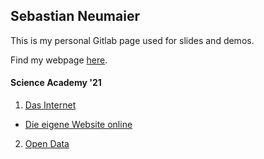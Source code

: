 ## Sebastian Neumaier

This is my personal Gitlab page used for slides and demos.

Find my webpage [here](https://sebneumaier.wordpress.com/).

#### Science Academy '21

1. [Das Internet](academy/internet.html)
  * [Die eigene Website online](academy/createwebsite.html)
2. [Open Data](academy/opendata.html)

